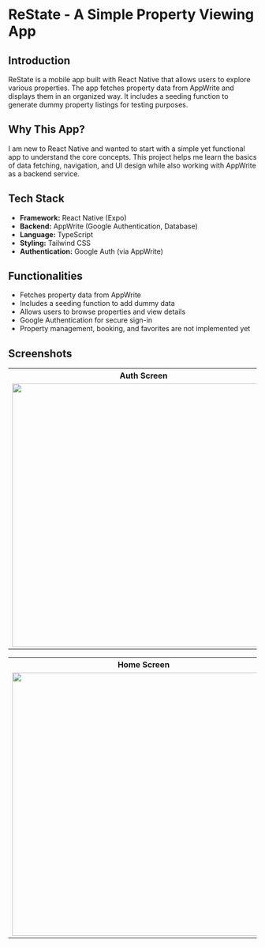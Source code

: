 # ReState - A Simple Property Viewing App

## Introduction  
ReState is a mobile app built with React Native that allows users to explore various properties. The app fetches property data from AppWrite and displays them in an organized way. It includes a seeding function to generate dummy property listings for testing purposes.

## Why This App?  
I am new to React Native and wanted to start with a simple yet functional app to understand the core concepts. This project helps me learn the basics of data fetching, navigation, and UI design while also working with AppWrite as a backend service.

## Tech Stack  
- **Framework:** React Native (Expo)  
- **Backend:** AppWrite (Google Authentication, Database)  
- **Language:** TypeScript  
- **Styling:** Tailwind CSS  
- **Authentication:** Google Auth (via AppWrite)  

## Functionalities  
- Fetches property data from AppWrite  
- Includes a seeding function to add dummy data  
- Allows users to browse properties and view details  
- Google Authentication for secure sign-in  
- Property management, booking, and favorites are not implemented yet  

## Screenshots  
<table align="start" width="100%">
  <tr align="start">
    <th width="50%">Auth Screen</th>
    <th width="50%">Profile Screen</th>
  </tr>
  <tr align="start">
    <td><img src="https://github.com/user-attachments/assets/19392431-33be-4fc5-b2dc-8d0a7f33d33e" height="533"></td>
    <td><img src="https://github.com/user-attachments/assets/0e0c4166-c874-4fdb-bedb-fb7a7c1e0fe9" height="533"></td>
  </tr>
</table>

<table align="center" width="100%">
  <tr align="center">
    <th width="25%">Home Screen</th>
    <th width="25%">Explore Screen</th>
    <th width="25%">Profile Screen</th>
    <th width="25%">Property Details</th>
  </tr>
  <tr align="center">
    <td><img src="https://github.com/user-attachments/assets/4e85a714-8214-4037-864b-b9fae256270a" height="533"></td>
    <td><img src="https://github.com/user-attachments/assets/83441565-970c-432d-a17a-cf617ee60d24" height="533"></td>
    <td><img src="https://github.com/user-attachments/assets/83441565-970c-432d-a17a-cf617ee60d24" height="533"></td>
    <td><img src="https://github.com/user-attachments/assets/658f9118-66db-4fd3-a2d1-05e326dadabe" height="533"></td>
  </tr>
</table>
